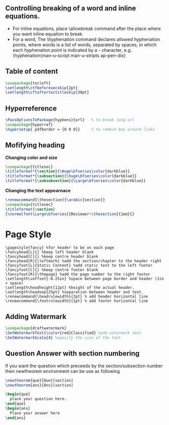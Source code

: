 ## Controlling breaking   of a word and inline equations.

* For inline equations, place \allowbreak command after the place where you want inline equation to break.
* For a word, The \hyphenation command declares allowed hyphenation points, where words is a list of words, separated by spaces, in which each hyphenation point is indicated by a - character, e.g. \hyphenation{man-u-script man-u-stripts ap-pen-dix}



## Table of content 

```tex
\usepackage{tocloft}
\setlength\ctfbeforesecskip{2pt}
\setlength\cftaftertoctitleskip{30pt}
```

## Hyperreference 
```tex
\PassOptionsToPackage{hyphens}{url}   % to break long url
\usepackage{hyperref}
\hypersetup{ pdfborder = {0 0 0}}     % to remove box around links
```

## Mofifying heading 
**Changing color and size**
```tex
\usepackage{titlesec}
\titleformat*{\section}{\Huge\bfseries\color{darkblue}}
\titleformat*{\subsection}{\huge\bfseries\color{darkblue}}
\titleformat*{\subsubsection}{\Large\bfseries\color{darkblue}}
```

**Changing the text appearnace**
```tex
\renewcommand{\thesection}{\arabic{section}}
\usepackage{titlesec}
\titleformat{\section}
{\normalfont\Large\bfseries}{Reviewer~\thesection}{1em}{}
```

# Page Style 
```
\pagestyle{fancy} %for header to be on each page
\fancyhead[L]{} %keep left header blank
\fancyhead[C]{} %keep centre header blank
\fancyhead[R]{\leftmark} %add the section/chapter to the header right
\fancyfoot[L]{Static Content} %add static test to the left footer
\fancyfoot[C]{} %keep centre footer blank
\fancyfoot[R]{\thepage} %add the page number to the right footer
\setlength\voffset{-0.25in} %space between page border and header (1in + space)
\setlength\headheight{12pt} %height of the actual header.
\setlength\headsep{25pt} %separation between header and text.
\renewcommand{\headrulewidth}{2pt} % add header horizontal line
\renewcommand{\footrulewidth}{1pt} % add footer horizontal line
```


## Adding Watermark 
```tex
\usepackage{draftwatermark} 
\SetWatermarkText{\color{red}Classified} %add watermark text 
\SetWatermarkScale{4} %specify the size of the text
```


## Question Answer with section numbering
If you want the question which preceeds by the section/subsection number then newtheorem environment can be use as following
```tex
\newtheorem{que}{Que}[section]
\newtheorem{ans}{Ans}[section]

\begin{que}
  place your question here. 
\end{que}
\begin{ans}
  Place your answer here
\end{ans}
```

